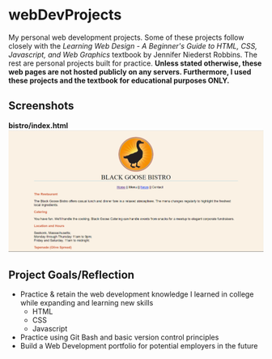 # webDevProjects
My personal web development projects. Some of these projects follow closely with the *Learning Web Design - A Beginner's Guide to HTML, CSS, Javascript, and Web Graphics* textbook by Jennifer Niederst Robbins. The rest are personal projects built for practice. **Unless stated otherwise, these web pages are not hosted publicly on any servers. Furthermore, I used these projects and the textbook for educational purposes ONLY.**

## Screenshots
**bistro/index.html**
![Bistro index image](bistro/indexPic.png)

## Project Goals/Reflection
* Practice & retain the web development knowledge I learned in college while expanding and learning new skills
  * HTML
  * CSS
  * Javascript
* Practice using Git Bash and basic version control principles
* Build a Web Development portfolio for potential employers in the future
